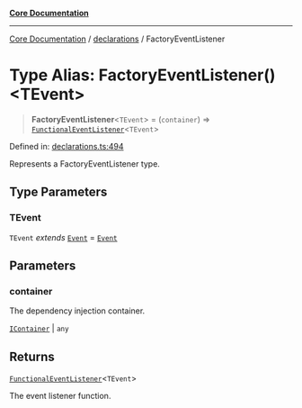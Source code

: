 [**Core Documentation**](../../README.md)

***

[Core Documentation](../../README.md) / [declarations](../README.md) / FactoryEventListener

# Type Alias: FactoryEventListener()\<TEvent\>

> **FactoryEventListener**\<`TEvent`\> = (`container`) => [`FunctionalEventListener`](FunctionalEventListener.md)\<`TEvent`\>

Defined in: [declarations.ts:494](https://github.com/stonemjs/core/blob/b1f29857c7f1e529739f22d486494bed3b22d2c6/src/declarations.ts#L494)

Represents a FactoryEventListener type.

## Type Parameters

### TEvent

`TEvent` *extends* [`Event`](../../events/Event/classes/Event.md) = [`Event`](../../events/Event/classes/Event.md)

## Parameters

### container

The dependency injection container.

[`IContainer`](IContainer.md) | `any`

## Returns

[`FunctionalEventListener`](FunctionalEventListener.md)\<`TEvent`\>

The event listener function.
